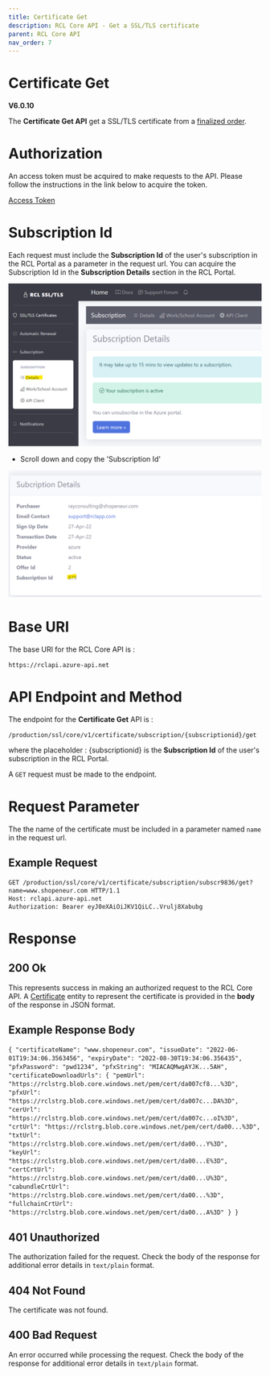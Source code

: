 ```yaml
---
title: Certificate Get
description: RCL Core API - Get a SSL/TLS certificate
parent: RCL Core API
nav_order: 7
---
```


# Certificate Get
**V6.0.10**

The **Certificate Get API** get a SSL/TLS certificate from a [finalized order](./order-finalize.md).

# Authorization

An access token must be acquired to make requests to the API. Please follow the instructions in the link below to acquire the token.

[Access Token](./authorization.md)

# Subscription Id

Each request must include the **Subscription Id** of the user's subscription in the RCL Portal as a parameter in the request url. You can acquire the Subscription Id in the **Subscription Details** section in the RCL Portal.

![image](../images/autorenew_configure/add_subscriptionid.png)

- Scroll down and copy the 'Subscription Id' 

![image](../images/autorenew_configure/add_subscriptionid2.png)

# Base URI

The base URI for the RCL Core API is :
```
https://rclapi.azure-api.net
```

# API Endpoint and Method

The endpoint for the **Certificate Get** API is :

```
/production/ssl/core/v1/certificate/subscription/{subscriptionid}/get
```

where the placeholder : {subscriptionid} is the **Subscription Id** of the user's subscription in the RCL Portal.

A ``GET`` request must be made to the endpoint.

# Request Parameter

The the name of the certificate must be included in a parameter named ``name`` in the request url.

## Example Request

```
GET /production/ssl/core/v1/certificate/subscription/subscr9836/get?name=www.shopeneur.com HTTP/1.1
Host: rclapi.azure-api.net
Authorization: Bearer eyJ0eXAiOiJKV1QiLC..Vrulj8Xabubg
```

# Response

## 200 Ok

This represents success in making an authorized request to the RCL Core API. A [Certificate](./models.md#certificate) entity to represent the certificate is provided in the **body** of the response in JSON format.

## Example Response Body

``
{
    "certificateName": "www.shopeneur.com",
    "issueDate": "2022-06-01T19:34:06.3563456",
    "expiryDate": "2022-08-30T19:34:06.356435",
    "pfxPassword": "pwd1234",
    "pfxString": "MIACAQMwgAYJK...5AH",
    "certificateDownloadUrls": {
        "pemUrl": "https://rclstrg.blob.core.windows.net/pem/cert/da007cf8...%3D",
        "pfxUrl": "https://rclstrg.blob.core.windows.net/pem/cert/da007c...DA%3D",
        "cerUrl": "https://rclstrg.blob.core.windows.net/pem/cert/da007c...oI%3D",
        "crtUrl": "https://rclstrg.blob.core.windows.net/pem/cert/da00...%3D",
        "txtUrl": "https://rclstrg.blob.core.windows.net/pem/cert/da00...Y%3D",
        "keyUrl": "https://rclstrg.blob.core.windows.net/pem/cert/da00...E%3D",
        "certCrtUrl": "https://rclstrg.blob.core.windows.net/pem/cert/da00...U%3D",
        "cabundleCrtUrl": "https://rclstrg.blob.core.windows.net/pem/cert/da00...%3D",
        "fullchainCrtUrl": "https://rclstrg.blob.core.windows.net/pem/cert/da00...A%3D"
    }
}
``

## 401 Unauthorized

The authorization failed for the request. Check the body of the response for additional error details in ``text/plain`` format.

## 404 Not Found

The certificate was not found.

## 400 Bad Request

An error occurred while processing the request. Check the body of the response for additional error details in ``text/plain`` format.
